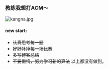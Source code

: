 ### 教练我想打ACM～
![kangna.jpg](https://i.loli.net/2018/01/07/5a51ee2427d83.jpg)
#### new start:
- ~~认真思考每一题~~
- ~~好好补掉每一场比赛~~
- ~~多写博客总结~~
- ~~不要懒惰，努力学习新的算法~~
以上都没有做到。
